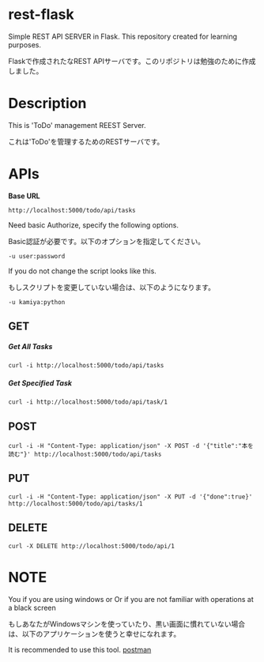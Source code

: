 # rest-flask
Simple REST API SERVER in Flask. This repository created for learning purposes.

Flaskで作成されたなREST APIサーバです。このリポジトリは勉強のために作成しました。

# Description
This is 'ToDo' management REEST Server.

これは'ToDo'を管理するためのRESTサーバです。

# APIs

**Base URL**

```
http://localhost:5000/todo/api/tasks
```

Need basic Authorize, specify the following options.

Basic認証が必要です。以下のオプションを指定してください。

```
-u user:password
```

If you do not change the script looks like this.

もしスクリプトを変更していない場合は、以下のようになります。
```
-u kamiya:python
```

## GET

##### Get All Tasks

```
curl -i http://localhost:5000/todo/api/tasks
```

##### Get Specified Task

```
curl -i http://localhost:5000/todo/api/task/1
```

## POST

```
curl -i -H "Content-Type: application/json" -X POST -d '{"title":"本を読む"}' http://localhost:5000/todo/api/tasks
```

## PUT

```
curl -i -H "Content-Type: application/json" -X PUT -d '{"done":true}' http://localhost:5000/todo/api/tasks/1
```

## DELETE

```
curl -X DELETE http://localhost:5000/todo/api/1
```

# NOTE

You if you are using windows or Or if you are not familiar with operations at a black screen

もしあなたがWindowsマシンを使っていたり、黒い画面に慣れていない場合は、以下のアプリケーションを使うと幸せになれます。

It is recommended to use this tool.
[postman](https://chrome.google.com/webstore/detail/postman/fhbjgbiflinjbdggehcddcbncdddomop)


